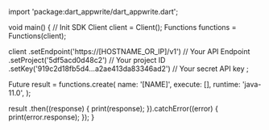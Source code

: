 import 'package:dart_appwrite/dart_appwrite.dart';

void main() { // Init SDK
  Client client = Client();
  Functions functions = Functions(client);

  client
    .setEndpoint('https://[HOSTNAME_OR_IP]/v1') // Your API Endpoint
    .setProject('5df5acd0d48c2') // Your project ID
    .setKey('919c2d18fb5d4...a2ae413da83346ad2') // Your secret API key
  ;

  Future result = functions.create(
    name: '[NAME]',
    execute: [],
    runtime: 'java-11.0',
  );

  result
    .then((response) {
      print(response);
    }).catchError((error) {
      print(error.response);
  });
}